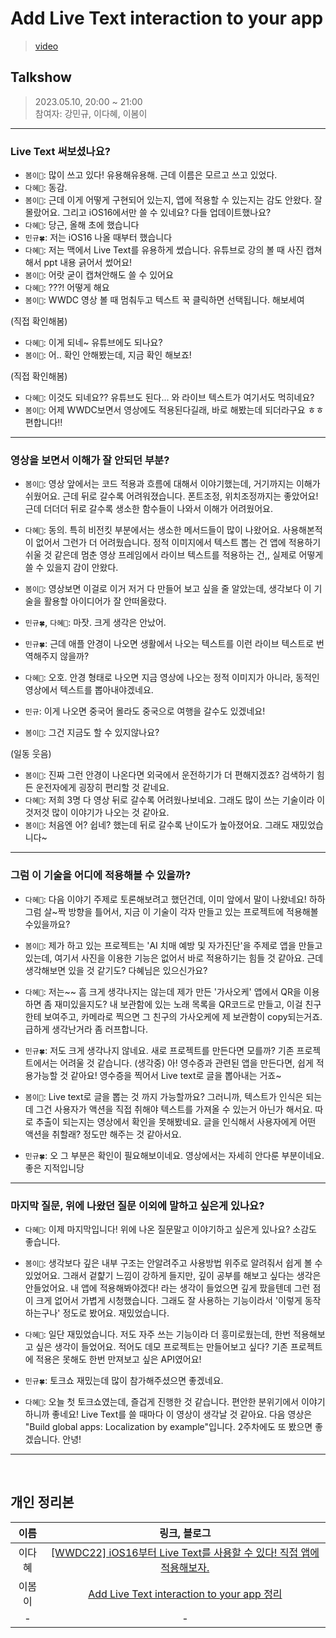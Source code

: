 # Add Live Text interaction to your app
> [video](https://developer.apple.com/videos/play/wwdc2022/10026/)

## Talkshow
> 2023.05.10, 20:00 ~ 21:00 <br>
> 참여자: 강민규, 이다혜, 이봄이

<hr>

### Live Text 써보셨나요?
* `봄이💟`: 많이 쓰고 있다! 유용해유용해. 근데 이름은 모르고 쓰고 있었다.
* `다혜🐥`: 동감.
* `봄이💟`: 근데 이게 어떻게 구현되어 있는지, 앱에 적용할 수 있는지는 감도 안왔다. 잘 몰랐어요. 그리고 iOS16에서만 쓸 수 있네요? 다들 업데이트했나요?
* `다혜🐥`: 당근, 올해 초에 했습니다
* `민규🍀`: 저는 iOS16 나올 때부터 했습니다
* `다혜🐥`: 저는 맥에서 Live Text를 유용하게 썼습니다. 유튜브로 강의 볼 때 사진 캡쳐해서 ppt 내용 긁어서 썼어요!
* `봄이💟`: 어랏 굳이 캡쳐안해도 쓸 수 있어요
* `다혜🐥`: ???! 어떻게 해요
* `봄이💟`: WWDC 영상 볼 때 멈춰두고 텍스트 꾹 클릭하면 선택됩니다. 해보세여

(직접 확인해봄)

* `다혜🐥`: 이게 되네~ 유튜브에도 되나요?
* `봄이💟`: 어.. 확인 안해봤는데, 지금 확인 해보죠!

(직접 확인해봄)

* `다혜🐥`: 이것도 되네요?? 유튜브도 된다... 와 라이브 텍스트가 여기서도 먹히네요? 
* `봄이💟`: 어제 WWDC보면서 영상에도 적용된다길래, 바로 해봤는데 되더라구요 ㅎㅎ 편합니다!! 

<hr>

### 영상을 보면서 이해가 잘 안되던 부분?
* `봄이💟`: 영상 앞에서는 코드 적용과 흐름에 대해서 이야기했는데, 거기까지는 이해가 쉬웠어요. 근데 뒤로 갈수록 어려워졌습니다. 폰트조정, 위치조정까지는 좋았어요! 
근데 더더더 뒤로 갈수록 생소한 함수들이 나와서 이해가 어려웠어요. 
* `다혜🐥`: 동의. 특히 비전킷 부분에서는 생소한 메서드들이 많이 나왔어요. 사용해본적이 없어서 그런가 더 어려웠습니다. 정적 이미지에서 텍스트 뽑는 건 앱에 적용하기 쉬울 것 같은데 멈춘 영상 프레임에서 라이브 텍스트를 적용하는 건,, 실제로 어떻게 쓸 수 있을지 감이 안왔다. 

* `봄이💟`: 영상보면 이걸로 이거 저거 다 만들어 보고 싶을 줄 알았는데, 생각보다 이 기술을 활용할 아이디어가 잘 안떠올랐다. 
* `민규🍀`, `다혜🐥`: 마잣. 크게 생각은 안났어.
* `민규🍀`: 근데 애플 안경이 나오면 생활에서 나오는 텍스트를 이런 라이브 텍스트로 번역해주지 않을까?
* `다혜🐥`: 오호. 안경 형태로 나오면 지금 영상에 나오는 정적 이미지가 아니라, 동적인 영상에서 텍스트를 뽑아내야겠네요. 
* `민규`: 이게 나오면 중국어 몰라도 중국으로 여행을 갈수도 있겠네요!
* `봄이💟`: 그건 지금도 할 수 있지않나요?

(일동 웃음)

* `봄이💟`: 진짜 그런 안경이 나온다면 외국에서 운전하기가 더 편해지겠죠? 검색하기 힘든 운전자에게 굉장히 편리할 것 같네요.
* `다혜🐥`: 저희 3명 다 영상 뒤로 갈수록 어려웠나보네요. 그래도 많이 쓰는 기술이라 이것저것 많이 이야기가 나오는 것 같아요.
* `봄이💟`: 처음엔 어? 쉽네? 했는데 뒤로 갈수록 난이도가 높아졌어요. 그래도 재밌었습니다~

<hr>

### 그럼 이 기술을 어디에 적용해볼 수 있을까?
* `다혜🐥`: 다음 이야기 주제로 토론해보려고 했던건데, 이미 앞에서 말이 나왔네요! 하하 그럼 살~짝 방향을 틀어서, 지금 이 기술이 각자 만들고 있는 프로젝트에 적용해볼 수있을까요?
* `봄이💟`: 제가 하고 있는 프로젝트는 'AI 치매 예방 및 자가진단'을 주제로 앱을 만들고 있는데, 여기서 사진을 이용한 기능은 없어서 바로 적용하기는 힘들 것 같아요. 근데 생각해보면 있을 것 같기도? 다혜님은 있으신가요?
* `다혜🐥`: 저는~~ 흠 크게 생각나지는 않는데 제가 만든 '가사오케' 앱에서 QR을 이용하면 좀 재미있을지도? 내 보관함에 있는 노래 목록을 QR코드로 만들고, 이걸 친구한테 보여주고, 카메라로 찍으면 그 친구의 가사오케에 제 보관함이 copy되는거죠. 급하게 생각난거라 좀 러프합니다. 
* `민규🍀`: 저도 크게 생각나지 않네요. 새로 프로젝트를 만든다면 모를까? 기존 프로젝트에서는 어려울 것 같습니다. 
(생각중) 아! 영수증과 관련된 앱을 만든다면, 쉽게 적용가능할 것 같아요! 영수증을 찍어서 Live text로 글을 뽑아내는 거죠~

* `봄이💟`: Live text로 글을 뽑는 것 까지 가능할까요? 그러니까, 텍스트가 인식은 되는데 그건 사용자가 액션을 직접 취해야 텍스트를 가져올 수 있는거 아닌가 해서요. 
따로 추출이 되는지는 영상에서 확인을 못해봤네요. 글을 인식해서 사용자에게 어떤 액션을 취할래? 정도만 해주는 것 같아서요.
* `민규🍀`: 오 그 부분은 확인이 필요해보이네요. 영상에서는 자세히 안다룬 부분이네요. 좋은 지적입니당

<hr>

### 마지막 질문, 위에 나왔던 질문 이외에 말하고 싶은게 있나요?
* `다혜🐥`: 이제 마지막입니다! 위에 나온 질문말고 이야기하고 싶은게 있나요? 소감도 좋습니다.
* `봄이💟`: 생각보다 깊은 내부 구조는 안알려주고 사용방법 위주로 알려줘서 쉽게 볼 수 있었어요. 
그래서 겉햝기 느낌이 강하게 들지만, 깊이 공부를 해보고 싶다는 생각은 안들었어요. 
내 앱에 적용해봐야겠다! 라는 생각이 들었으면 깊게 팠을텐데 그런 점이 크게 없어서 가볍게 시청했습니다. 
그래도 잘 사용하는 기능이라서 '이렇게 동작하는구나' 정도로 봤어요. 재밌었습니다.

* `다혜🐥`: 일단 재밌었습니다. 저도 자주 쓰는 기능이라 더 흥미로웠는데, 한번 적용해보고 싶은 생각이 들었어요. 
적어도 데모 프로젝트는 만들어보고 싶다? 기존 프로젝트에 적용은 못해도 한번 만져보고 싶은 API였어요!
* `민규🍀`: 토크쇼 재밌는데 많이 참가해주셨으면 좋겠네요.

* `다혜🐥`: 오늘 첫 토크쇼였는데, 즐겁게 진행한 것 같습니다. 편안한 분위기에서 이야기하니까 좋네요! Live Text를 쓸 때마다 이 영상이 생각날 것 같아요. 
다음 영상은 "Build global apps: Localization by example"입니다. 2주차에도 또 봤으면 좋겠습니다. 안녕!

<hr>

<br>

## 개인 정리본
| 이름 | 링크, 블로그 |
|:---:|:--:|
| 이다혜 | [[WWDC22] iOS16부터 Live Text를 사용할 수 있다! 직접 앱에 적용해보자.](https://github.com/Charming-Swift/WWDC-talkshow/blob/main/WWDC22/Add%20Live%20Text%20interaction%20to%20your%20app/archive/dahae0320.md) |
| 이봄이 | [Add Live Text interaction to your app 정리](https://github.com/Charming-Swift/WWDC-talkshow/blob/main/WWDC22/Add%20Live%20Text%20interaction%20to%20your%20app/archive/Add%20Live%20Text%20interaction%20to%20your%20app_note.md) |
| - | - |
